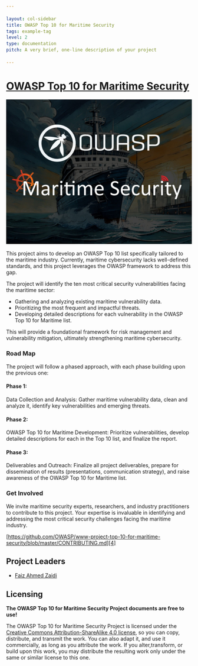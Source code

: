 ```yaml
---

layout: col-sidebar
title: OWASP Top 10 for Maritime Security
tags: example-tag
level: 2
type: documentation
pitch: A very brief, one-line description of your project

---
```

# [OWASP Top 10 for Maritime Security][2]

![Logo](/assets/images/icon.jpeg)

This project aims to develop an OWASP Top 10 list specifically tailored to the maritime industry.  Currently, maritime cybersecurity lacks well-defined standards, and this project leverages the OWASP framework to address this gap.

The project will identify the ten most critical security vulnerabilities facing the maritime sector:

* Gathering and analyzing existing maritime vulnerability data.
* Prioritizing the most frequent and impactful threats.
* Developing detailed descriptions for each vulnerability in the OWASP Top 10 for Maritime list.

This will provide a foundational framework for risk management and vulnerability mitigation, ultimately strengthening maritime cybersecurity.

### Road Map
The project will follow a phased approach, with each phase building upon the previous one:

#### Phase 1: 
Data Collection and Analysis: Gather maritime vulnerability data, clean and analyze it, identify key vulnerabilities and emerging threats.

#### Phase 2: 
OWASP Top 10 for Maritime Development: Prioritize vulnerabilities, develop detailed descriptions for each in the Top 10 list, and finalize the report.

#### Phase 3: 
Deliverables and Outreach: Finalize all project deliverables, prepare for dissemination of results (presentations, communication strategy), and raise awareness of the OWASP Top 10 for Maritime list.

### Get Involved
We invite maritime security experts, researchers, and industry practitioners to contribute to this project. Your expertise is invaluable in identifying and addressing the most critical security challenges facing the maritime industry.

[https://github.com/OWASP/www-project-top-10-for-maritime-security/blob/master/CONTRIBUTING.md][4]

## Project Leaders

* [Faiz Ahmed Zaidi][0]


## Licensing

**The OWASP Top 10 for Maritime Security Project documents are free to use!**

The OWASP Top 10 for Maritime Security Project is licensed under the [Creative Commons Attribution-ShareAlike 4.0 license][1], so you can copy, distribute, and transmit the work. You can also adapt it, and use it commercially, as long as you attribute the work. If you alter,transform, or build upon this work, you may distribute the resulting work only under the same or similar license to this one.

[0]: https://www.linkedin.com/in/faizzaidi/
[1]: http://creativecommons.org/licenses/by-sa/4.0/
[2]: https://owasp.org/www-project-top-10-for-maritime-security/
[3]: https://github.com/OWASP/www-project-top-10-for-maritime-security/tree/develop/
[4]: https://github.com/OWASP/www-project-top-10-for-maritime-security/blob/master/CONTRIBUTING.md
[6]: mailto:faiz.ahmedzaidi@owasp.org
[7]: assets\images\icon.jpeg
